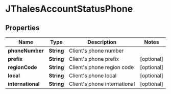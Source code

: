 # JThalesAccountStatusPhone

## Properties
Name | Type | Description | Notes
------------ | ------------- | ------------- | -------------
**phoneNumber** | **String** | Client&#x27;s phone number | 
**prefix** | **String** | Client&#x27;s phone prefix |  [optional]
**regionCode** | **String** | Client&#x27;s phone region code |  [optional]
**local** | **String** | Client&#x27;s phone local |  [optional]
**international** | **String** | Client&#x27;s phone international |  [optional]

